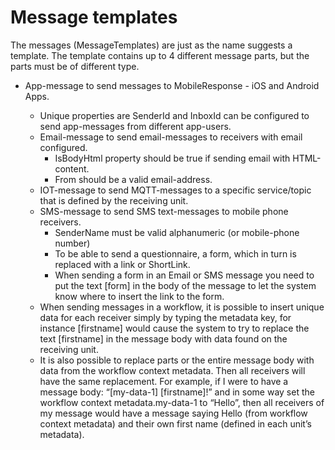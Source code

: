 # Message templates #
The messages (MessageTemplates) are just as the name suggests a template. The template contains up to
4 different message parts, but the parts must be of different type.
- App-message to send messages to MobileResponse - iOS and Android Apps.
	- Unique properties are SenderId and InboxId can be configured to send app-messages
from different app-users.

  * Email-message to send email-messages to receivers with email configured.  
    * IsBodyHtml property should be true if sending email with HTML-content.  
    * From should be a valid email-address.  
  * IOT-message to send MQTT-messages to a specific service/topic that is defined by the receiving
unit.  
  * SMS-message to send SMS text-messages to mobile phone receivers.  
    * SenderName must be valid alphanumeric (or mobile-phone number)  
    * To be able to send a questionnaire, a form, which in turn is replaced with a link or ShortLink.
    * When sending a form in an Email or SMS message you need to put the text [form] in the body of the message to
let the system know where to insert the link to the form.  
  * When sending messages in a workflow, it is possible to insert unique data for each receiver simply by
typing the metadata key, for instance [firstname] would cause the system to try to replace the text
[firstname] in the message body with data found on the receiving unit.  
  * It is also possible to replace parts or the entire message body with data from the workflow context
metadata. Then all receivers will have the same replacement. For example, if I were to have a message
body: “[my-data-1] [firstname]!” and in some way set the workflow context metadata.my-data-1 to
“Hello”, then all receivers of my message would have a message saying Hello (from workflow context
metadata) and their own first name (defined in each unit’s metadata).
